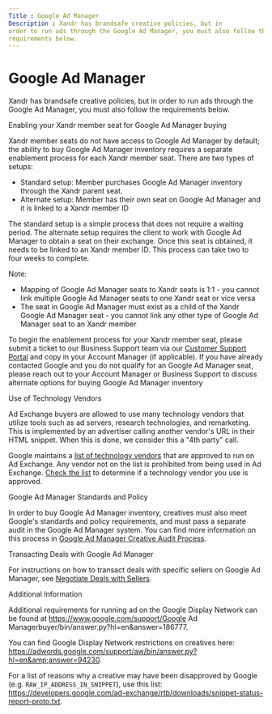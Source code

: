 ```yaml
---
Title : Google Ad Manager
Description : Xandr has brandsafe creative policies, but in
order to run ads through the Google Ad Manager, you must also follow the
requirements below.
---
```



# Google Ad Manager



Xandr has brandsafe creative policies, but in
order to run ads through the Google Ad Manager, you must also follow the
requirements below.

Enabling your Xandr member seat for Google Ad
Manager buying

<div id="ID-00000181__p-51f04ebd-5edf-4aa1-afe5-9381924f7482" >

Xandr member seats do not have access to Google
Ad Manager by default; the ability to buy Google Ad Manager inventory
requires a separate enablement process for each
Xandr member seat. There are two types of
setups:

- Standard setup: Member purchases Google Ad Manager inventory through
  the Xandr parent seat.
- Alternate setup: Member has their own seat on Google Ad Manager and it
  is linked to a Xandr member ID

The standard setup is a simple process that does not require a waiting
period. The alternate setup requires the client to work with Google Ad
Manager to obtain a seat on their exchange. Once this seat is obtained,
it needs to be linked to an Xandr member ID.
This process can take two to four weeks to complete.







Note:

- Mapping of Google Ad Manager seats to Xandr
  seats is 1:1 - you cannot link multiple Google Ad Manager seats to one
  Xandr seat or vice versa
- The seat in Google Ad Manager must exist as a child of the
  Xandr Google Ad Manager seat - you cannot link
  any other type of Google Ad Manager seat to an
  Xandr member





To begin the enablement process for your Xandr
member seat, please submit a ticket to our Business Support team via our
<a href="https://help.xandr.com/" class="xref" target="_blank">Customer
Support Portal</a> and copy in your Account Manager (if applicable). If
you have already contacted Google and you do not qualify for an Google
Ad Manager seat, please reach out to your Account Manager or Business
Support to discuss alternate options for buying Google Ad Manager
inventory

Use of Technology Vendors

Ad Exchange buyers are allowed to use many technology vendors that
utilize tools such as ad servers, research technologies, and
remarketing. This is implemented by an advertiser calling another
vendor's URL in their HTML snippet. When this is done, we consider this
a "4th party" call.

Google maintains a
<a href="https://developers.google.com/third-party-ads/adx-vendors"
class="xref" target="_blank">list of technology vendors</a> that are
approved to run on Ad Exchange. Any vendor not on the list is prohibited
from being used in Ad Exchange.
<a href="https://developers.google.com/third-party-ads/adx-vendors"
class="xref" target="_blank">Check the list</a> to determine if a
technology vendor you use is approved.

Google Ad Manager Standards and Policy

In order to buy Google Ad Manager inventory, creatives must also meet
Google's standards and policy requirements, and must pass a separate
audit in the Google Ad Manager system. You can find more information on
this process in <a href="adx-creative-audit-process.html" class="xref"
title="For your creative to serve on Google Ad Manager inventory, it must pass both the Xandr and Google Ad Manager creative audit.">Google
Ad Manager Creative Audit Process</a>.

Transacting Deals with Google Ad Manager

For instructions on how to transact deals with specific sellers on
Google Ad Manager, see
<a href="negotiate-deals-with-sellers.html" class="xref">Negotiate Deals
with Sellers</a>.

Additional Information

Additional requirements for running ad on the Google Display Network can
be found at <a
href="https://www.google.com/support/adxbuyer/bin/answer.py?hl=en&amp;answer=186777"
class="xref" target="_blank">https://www.google.com/support/Google Ad
Managerbuyer/bin/answer.py?hl=en&amp;answer=186777</a>.

You can find Google Display Network restrictions on creatives here: <a
href="https://adwords.google.com/support/aw/bin/answer.py?hl=en&amp;answer=94230"
class="xref"
target="_blank">https://adwords.google.com/support/aw/bin/answer.py?hl=en&amp;answer=94230</a>.

For a list of reasons why a creative may have been disapproved by Google
(e.g. `RAW_IP_ADDRESS_IN_SNIPPET`), use this list: <a
href="https://developers.google.com/ad-exchange/rtb/downloads/snippet-status-report-proto.txt"
class="xref"
target="_blank">https://developers.google.com/ad-exchange/rtb/downloads/snippet-status-report-proto.txt</a>.




